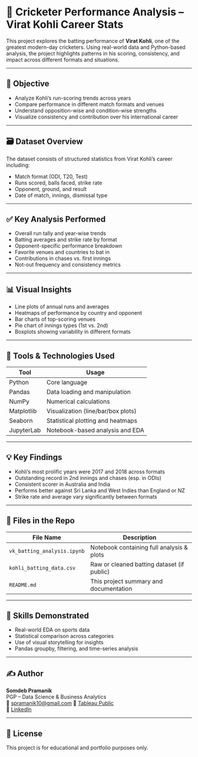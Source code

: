 # 🏏 Cricketer Performance Analysis – Virat Kohli Career Stats

This project explores the batting performance of **Virat Kohli**, one of the greatest modern-day cricketers. Using real-world data and Python-based analysis, the project highlights patterns in his scoring, consistency, and impact across different formats and situations.

---

## 📌 Objective

- Analyze Kohli’s run-scoring trends across years
- Compare performance in different match formats and venues
- Understand opposition-wise and condition-wise strengths
- Visualize consistency and contribution over his international career

---

## 🗃️ Dataset Overview

The dataset consists of structured statistics from Virat Kohli’s career including:
- Match format (ODI, T20, Test)
- Runs scored, balls faced, strike rate
- Opponent, ground, and result
- Date of match, innings, dismissal type

---

## ✅ Key Analysis Performed

- Overall run tally and year-wise trends
- Batting averages and strike rate by format
- Opponent-specific performance breakdown
- Favorite venues and countries to bat in
- Contributions in chases vs. first innings
- Not-out frequency and consistency metrics

---

## 📊 Visual Insights

- Line plots of annual runs and averages
- Heatmaps of performance by country and opponent
- Bar charts of top-scoring venues
- Pie chart of innings types (1st vs. 2nd)
- Boxplots showing variability in different formats

---

## 🧰 Tools & Technologies Used

| Tool         | Usage                                  |
|--------------|-----------------------------------------|
| Python       | Core language                           |
| Pandas       | Data loading and manipulation           |
| NumPy        | Numerical calculations                  |
| Matplotlib   | Visualization (line/bar/box plots)      |
| Seaborn      | Statistical plotting and heatmaps       |
| JupyterLab   | Notebook-based analysis and EDA         |

---

## 💡 Key Findings

- Kohli’s most prolific years were 2017 and 2018 across formats
- Outstanding record in 2nd innings and chases (esp. in ODIs)
- Consistent scorer in Australia and India
- Performs better against Sri Lanka and West Indies than England or NZ
- Strike rate and average vary significantly between formats

---

## 📁 Files in the Repo

| File Name                      | Description                                |
|-------------------------------|--------------------------------------------|
| `vk_batting_analysis.ipynb`   | Notebook containing full analysis & plots  |
| `kohli_batting_data.csv`      | Raw or cleaned batting dataset (if public) |
| `README.md`                   | This project summary and documentation     |

---

## 🧠 Skills Demonstrated

- Real-world EDA on sports data
- Statistical comparison across categories
- Use of visual storytelling for insights
- Pandas groupby, filtering, and time-series analysis

---

## ✍️ Author

**Somdeb Pramanik**  
PGP – Data Science & Business Analytics  
📧 spramanik10@gmail.com
🔗 [Tableau Public](https://public.tableau.com/app/profile/somdeb.pramanik/vizzes)  
🔗 [LinkedIn](https://www.linkedin.com/in/somdeb-pramanik/)

---

## 📌 License

This project is for educational and portfolio purposes only.

